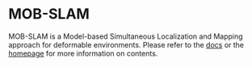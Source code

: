# MOB-SLAM

MOB-SLAM is a Model-based Simultaneous Localization and Mapping approach for deformable environments.
Please refer to the [docs](docs) or the [homepage](https://jonahaag.github.io/MOB-SLAM/) for more information on contents.